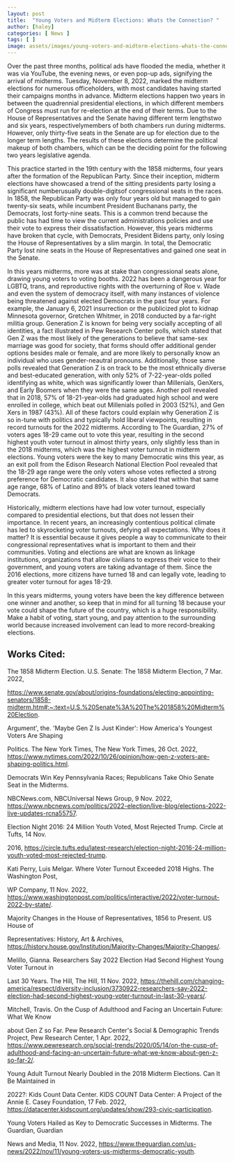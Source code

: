 ```yaml
---
layout: post
title:  "Young Voters and Midterm Elections: Whats the Connection? "
author: [haley]
categories: [ News ]
tags: [ ]
image: assets/images/young-voters-and-midterm-elections-whats-the-connection-.png
---
```


Over the past three months, political ads have flooded the media, whether it was via YouTube, the evening news, or even pop-up ads, signifying the arrival of midterms. Tuesday, November 8, 2022, marked the midterm elections for numerous officeholders, with most candidates having started their campaigns months in advance. Midterm elections happen two years in between the quadrennial presidential elections, in which different members of Congress must run for re-election at the end of their terms. Due to the House of Representatives and the Senate having different term lengthstwo and six years, respectivelymembers of both chambers run during midterms. However, only thirty-five seats in the Senate are up for election due to the longer term lengths. The results of these elections determine the political makeup of both chambers, which can be the deciding point for the following two years legislative agenda.  

This practice started in the 19th century with the 1858 midterms, four years after the formation of the Republican Party. Since their inception, midterm elections have showcased a trend of the sitting presidents party losing a significant numberusually double-digitsof congressional seats in the races. In 1858, the Republican Party was only four years old but managed to gain twenty-six seats, while incumbent President Buchanans party, the Democrats, lost forty-nine seats. This is a common trend because the public has had time to view the current administrations policies and use their vote to express their dissatisfaction. However, this years midterms have broken that cycle, with Democrats, President Bidens party, only losing the House of Representatives by a slim margin. In total, the Democratic Party lost nine seats in the House of Representatives and gained one seat in the Senate.  

In this years midterms, more was at stake than congressional seats alone, drawing young voters to voting booths. 2022 has been a dangerous year for LGBTQ, trans, and reproductive rights with the overturning of Roe v. Wade and even the system of democracy itself, with many instances of violence being threatened against elected Democrats in the past four years. For example, the January 6, 2021 insurrection or the publicized plot to kidnap Minnesota governor, Gretchen Whitmer, in 2018 conducted by a far-right militia group. Generation Z is known for being very socially accepting of all identities, a fact illustrated in Pew Research Center polls, which stated that Gen Z was the most likely of the generations to believe that same-sex marriage was good for society, that forms should offer additional gender options besides male or female, and are more likely to personally know an individual who uses gender-neautral pronouns. Additionally, those same polls revealed that Generation Z is on track to be the most ethnically diverse and best-educated generation, with only 52% of 7-22-year-olds polled identifying as white, which was significantly lower than Millenials, GenXers, and Early Boomers when they were the same ages. Another poll revealed that in 2018, 57% of 18-21-year-olds had graduated high school and were enrolled in college, which beat out Millenials polled in 2003 (52%), and Gen Xers in 1987 (43%). All of these factors could explain why Generation Z is so in-tune with politics and typically hold liberal viewpoints, resulting in record turnouts for the 2022 midterms. According to The Guardian, 27% of voters ages 18-29 came out to vote this year, resulting in the second highest youth voter turnout in almost thirty years, only slightly less than in the 2018 midterms, which was the highest voter turnout in midterm elections. Young voters were the key to many Democratic wins this year, as an exit poll from the Edison Research National Election Pool revealed that the 18-29 age range were the only voters whose votes reflected a strong preference for Democratic candidates. It also stated that within that same age range, 68% of Latino and 89% of black voters leaned toward Democrats.

Historically, midterm elections have had low voter turnout, especially compared to presidential elections, but that does not lessen their importance. In recent years, an increasingly contentious political climate has led to skyrocketing voter turnouts, defying all expectations. Why does it matter? It is essential because it gives people a way to communicate to their congressional representatives what is important to them and their communities. Voting and elections are what are known as linkage institutions, organizations that allow civilians to express their voice to their government, and young voters are taking advantage of them. Since the 2016 elections, more citizens have turned 18 and can legally vote, leading to greater voter turnout for ages 18-29.  

In this years midterms, young voters have been the key difference between one winner and another, so keep that in mind for all turning 18 because your vote could shape the future of the country, which is a huge responsibility. Make a habit of voting, start young, and pay attention to the surrounding world because increased involvement can lead to more record-breaking elections. 

## Works Cited:

The 1858 Midterm Election. U.S. Senate: The 1858 Midterm Election, 7 Mar. 2022, 

https://www.senate.gov/about/origins-foundations/electing-appointing-senators/1858-midterm.htm#:~:text=U.S.%20Senate%3A%20The%201858%20Midterm%20Election. 

Argument', the. 'Maybe Gen Z Is Just Kinder': How America's Youngest Voters Are Shaping 

Politics. The New York Times, The New York Times, 26 Oct. 2022, https://www.nytimes.com/2022/10/26/opinion/how-gen-z-voters-are-shaping-politics.html. 

Democrats Win Key Pennsylvania Races; Republicans Take Ohio Senate Seat in the Midterms. 

NBCNews.com, NBCUniversal News Group, 9 Nov. 2022, https://www.nbcnews.com/politics/2022-election/live-blog/elections-2022-live-updates-rcna55757. 

Election Night 2016: 24 Million Youth Voted, Most Rejected Trump. Circle at Tufts, 14 Nov. 

2016, https://circle.tufts.edu/latest-research/election-night-2016-24-million-youth-voted-most-rejected-trump. 

Kati Perry, Luis Melgar. Where Voter Turnout Exceeded 2018 Highs. The Washington Post, 

WP Company, 11 Nov. 2022, https://www.washingtonpost.com/politics/interactive/2022/voter-turnout-2022-by-state/. 

Majority Changes in the House of Representatives, 1856 to Present. US House of 

Representatives: History, Art & Archives, https://history.house.gov/Institution/Majority-Changes/Majority-Changes/. 

Melillo, Gianna. Researchers Say 2022 Election Had Second Highest Young Voter Turnout in 

Last 30 Years. The Hill, The Hill, 11 Nov. 2022, https://thehill.com/changing-america/respect/diversity-inclusion/3730922-researchers-say-2022-election-had-second-highest-young-voter-turnout-in-last-30-years/. 

Mitchell, Travis. On the Cusp of Adulthood and Facing an Uncertain Future: What We Know 

about Gen Z so Far. Pew Research Center's Social & Demographic Trends Project, Pew Research Center, 1 Apr. 2022, https://www.pewresearch.org/social-trends/2020/05/14/on-the-cusp-of-adulthood-and-facing-an-uncertain-future-what-we-know-about-gen-z-so-far-2/. 

Young Adult Turnout Nearly Doubled in the 2018 Midterm Elections. Can It Be Maintained in 

2022?: Kids Count Data Center. KIDS COUNT Data Center: A Project of the Annie E. Casey Foundation, 17 Feb. 2022, https://datacenter.kidscount.org/updates/show/293-civic-participation. 

Young Voters Hailed as Key to Democratic Successes in Midterms. The Guardian, Guardian 

News and Media, 11 Nov. 2022, https://www.theguardian.com/us-news/2022/nov/11/young-voters-us-midterms-democratic-youth. 



